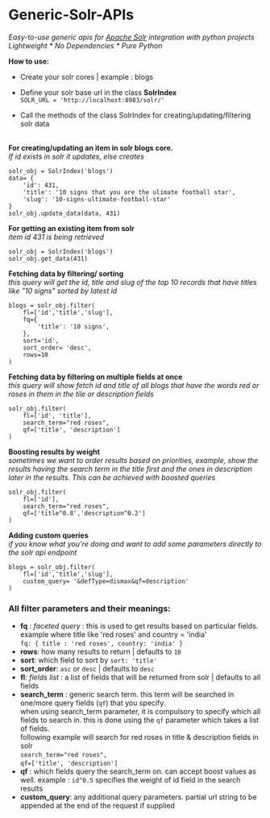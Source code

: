 # Generic-Solr-APIs

*Easy-to-use generic apis for <a href="http://lucene.apache.org/solr/">Apache Solr</a> integration with python projects* <br>
*Lightweight * No Dependencies * Pure Python*
<br>

**How to use:**
* Create your solr cores | example : blogs
  
* Define your solr base url in the class **SolrIndex** <br>
  `SOLR_URL = 'http://localhost:8983/solr/'`
  
* Call the methods of the class SolrIndex for creating/updating/filtering solr data <br><br>

**For creating/updating an item in solr blogs core.**<br>
*If id exists in solr it updates, else creates*

    solr_obj = SolrIndex('blogs')
    data= {
        'id': 431,
        'title': '10 signs that you are the ulimate football star',
        'slug': '10-signs-ultimate-football-star'
    }
    solr_obj.update_data(data, 431)
    
**For getting an existing item from solr** <br>
*item id 431 is being retrieved*

    solr_obj = SolrIndex('blogs')
    solr_obj.get_data(431)

**Fetching data by filtering/ sorting**<br>
*this query will get the id, title and slug of the top 10 records that have titles like "10 signs" sorted by latest id*

    blogs = solr_obj.filter(
        fl=['id','title','slug'],
        fq={
            'title': '10 signs',
        },
        sort='id',
        sort_order= 'desc',
        rows=10
    )


**Fetching data by filtering on multiple fields at once**<br>
*this query will show fetch id and title of all blogs that have the words red or roses in them in the tile or description fields*

    solr_obj.filter(
        fl=['id', 'title'],
        search_term="red roses",
        qf=['title', 'description']
    )



**Boosting results by weight**<br>
*sometimes we want to order results based on priorities, example, show the results having the search term in the title first and the ones in description later in the results. This can be achieved with boosted queries*

    solr_obj.filter(
        fl=['id'],
        search_term="red roses",
        qf=['title^0.8','description^0.2']
    )
    
**Adding custom queries** <br>
*if you know what you're doing and want to add some parameters directly to the solr api endpoint*

    blogs = solr_obj.filter(
        fl=['id','title','slug'],
        custom_query= '&defType=dismax&qf=description'
    )
    
    
### All filter parameters and their meanings:
  * **fq** : *faceted query* : this is used to get results based on particular fields. <br>
    example where title like 'red roses' and country = 'india' <br>
    `fq: { title : 'red roses', country: 'india' }`
   * **rows**: how many results to return | defaults to `10`
   * **sort**: which field to sort by `sort: 'title'`
   * **sort_order**: `asc` or `desc` | defaults to `desc`
   * **fl**: *fields list* : a list of fields that will be returned from solr | defaults to all fields
   * **search_term** : generic search term. this term will be searched in one/more query fields (`qf`) that you specify.<br>
     when using search_term parameter, it is compulsory to specify which all fields to search in. this is done using the `qf` parameter which takes a list of fields.<br>
     following example will search for red roses in title & description fields in solr<br>
      `search_term="red roses",`<br>
      `qf=['title', 'description']`<br>
   * **qf** : which fields query the search_term on. can accept boost values as well. example : `id^0.5` specifies the weight of id field in the search results
   * **custom_query**: any additional query parameters. partial url string to be appended at the end of the request if supplied 
    
